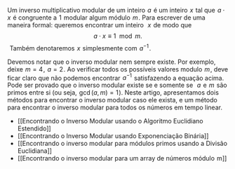 
Um inverso multiplicativo modular de um inteiro  $a$  é um inteiro  $x$  tal que  $a \cdot x$  é congruente a  $1$  modular algum módulo  $m$ . Para escrever de uma maneira formal: queremos encontrar um inteiro  
$x$  de modo que
$$a \cdot x \equiv 1 \mod m.$$ 
Também denotaremos  $x$  simplesmente com  $a^{-1}$ .

Devemos notar que o inverso modular nem sempre existe. Por exemplo, deixe  $m = 4$ ,  $a = 2$ . Ao verificar todos os possíveis valores modulo  $m$ , deve ficar claro que não podemos encontrar  $a^{-1}$  satisfazendo a equação acima. Pode ser provado que o inverso modular existe se e somente se  
$a$  e  $m$  são primos entre si (ou seja,  $\gcd(a, m) = 1$ ).
Neste artigo, apresentamos dois métodos para encontrar o inverso modular caso ele exista, e um método para encontrar o inverso modular para todos os números em tempo linear.

- [[Encontrando o Inverso Modular usando o Algoritmo Euclidiano Estendido]]
- [[Encontrando o Inverso Modular usando Exponenciação Binária]]
- [[Encontrando o inverso modular para módulos primos usando a Divisão Euclidiana]]
- [[Encontrando o inverso modular para um array de números módulo  m]]

